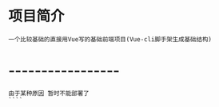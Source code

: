 # 项目简介
````
一个比较基础的直接用Vue写的基础前端项目(Vue-cli脚手架生成基础结构) 

````
# -----------------
`````
由于某种原因 暂时不能部署了 
````
